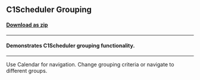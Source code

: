 ## C1Scheduler Grouping
#### [Download as zip](https://grapecity.github.io/DownGit/#/home?url=https://github.com/GrapeCity/ComponentOne-WPF-Samples/tree/master/NET_4.6.2/C1.WPF.Schedule/CS/Grouping)
____
#### Demonstrates C1Scheduler grouping functionality.
____
Use Calendar for navigation. Change grouping criteria or navigate to different groups.
